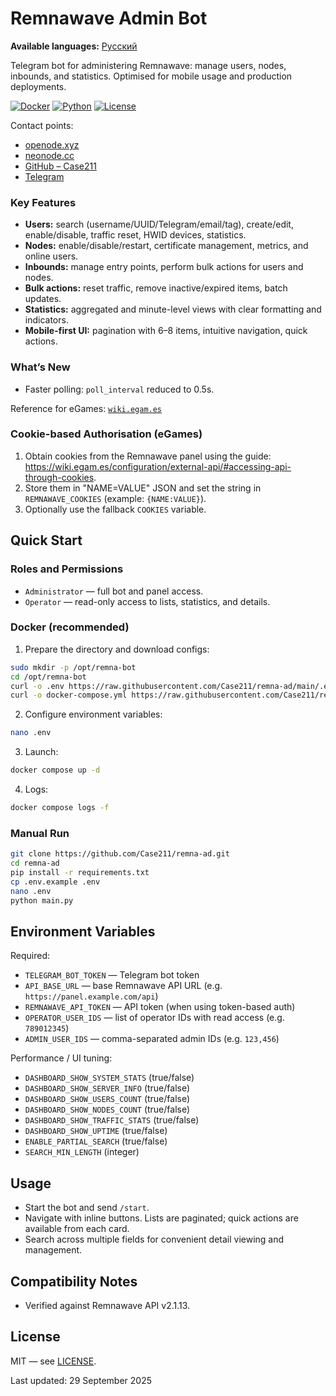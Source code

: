 ﻿# Remnawave Admin Bot

**Available languages:** [Русский](README.md)

Telegram bot for administering Remnawave: manage users, nodes, inbounds, and statistics. Optimised for mobile usage and production deployments.

[![Docker](https://img.shields.io/badge/docker-%230db7ed.svg?style=for-the-badge&logo=docker&logoColor=white)](https://github.com/Case211/remna-ad/pkgs/container/remna-ad)
[![Python](https://img.shields.io/badge/python-3.8+-blue.svg?style=for-the-badge&logo=python&logoColor=white)](https://python.org)
[![License](https://img.shields.io/badge/license-MIT-green.svg?style=for-the-badge)](LICENSE)

Contact points:
- [openode.xyz](https://openode.xyz)
- [neonode.cc](https://neonode.cc)
- [GitHub – Case211](https://github.com/Case211)
- [Telegram](https://t.me/ispanec_nn)

### Key Features
- **Users:** search (username/UUID/Telegram/email/tag), create/edit, enable/disable, traffic reset, HWID devices, statistics.
- **Nodes:** enable/disable/restart, certificate management, metrics, and online users.
- **Inbounds:** manage entry points, perform bulk actions for users and nodes.
- **Bulk actions:** reset traffic, remove inactive/expired items, batch updates.
- **Statistics:** aggregated and minute-level views with clear formatting and indicators.
- **Mobile-first UI:** pagination with 6–8 items, intuitive navigation, quick actions.

### What’s New
- Faster polling: `poll_interval` reduced to 0.5s.

Reference for eGames: [`wiki.egam.es`](https://wiki.egam.es/)

### Cookie-based Authorisation (eGames)
1. Obtain cookies from the Remnawave panel using the guide: https://wiki.egam.es/configuration/external-api/#accessing-api-through-cookies.
2. Store them in "NAME=VALUE" JSON and set the string in `REMNAWAVE_COOKIES` (example: `{NAME:VALUE}`).
3. Optionally use the fallback `COOKIES` variable.

## Quick Start

### Roles and Permissions
- `Administrator` — full bot and panel access.
- `Operator` — read-only access to lists, statistics, and details.

### Docker (recommended)
1. Prepare the directory and download configs:
```bash
sudo mkdir -p /opt/remna-bot
cd /opt/remna-bot
curl -o .env https://raw.githubusercontent.com/Case211/remna-ad/main/.env.example
curl -o docker-compose.yml https://raw.githubusercontent.com/Case211/remna-ad/main/docker-compose-prod.yml
```
2. Configure environment variables:
```bash
nano .env
```
3. Launch:
```bash
docker compose up -d
```
4. Logs:
```bash
docker compose logs -f
```

### Manual Run
```bash
git clone https://github.com/Case211/remna-ad.git
cd remna-ad
pip install -r requirements.txt
cp .env.example .env
nano .env
python main.py
```

## Environment Variables

Required:
- `TELEGRAM_BOT_TOKEN` — Telegram bot token
- `API_BASE_URL` — base Remnawave API URL (e.g. `https://panel.example.com/api`)
- `REMNAWAVE_API_TOKEN` — API token (when using token-based auth)
- `OPERATOR_USER_IDS` — list of operator IDs with read access (e.g. `789012345`)
- `ADMIN_USER_IDS` — comma-separated admin IDs (e.g. `123,456`)

Performance / UI tuning:
- `DASHBOARD_SHOW_SYSTEM_STATS` (true/false)
- `DASHBOARD_SHOW_SERVER_INFO` (true/false)
- `DASHBOARD_SHOW_USERS_COUNT` (true/false)
- `DASHBOARD_SHOW_NODES_COUNT` (true/false)
- `DASHBOARD_SHOW_TRAFFIC_STATS` (true/false)
- `DASHBOARD_SHOW_UPTIME` (true/false)
- `ENABLE_PARTIAL_SEARCH` (true/false)
- `SEARCH_MIN_LENGTH` (integer)

## Usage
- Start the bot and send `/start`.
- Navigate with inline buttons. Lists are paginated; quick actions are available from each card.
- Search across multiple fields for convenient detail viewing and management.

## Compatibility Notes
- Verified against Remnawave API v2.1.13.

## License
MIT — see [LICENSE](LICENSE).

Last updated: 29 September 2025
